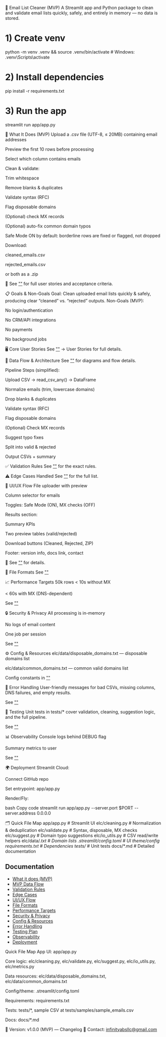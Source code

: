 📧 Email List Cleaner (MVP)
A Streamlit app and Python package to clean and validate email lists quickly, safely, and entirely in memory — no data is stored.

# 1) Create venv
python -m venv .venv && source .venv/bin/activate  # Windows: .venv\Scripts\activate

# 2) Install dependencies
pip install -r requirements.txt

# 3) Run the app
streamlit run app/app.py

🎯 What It Does (MVP)
Upload a .csv file (UTF-8, ≤ 20MB) containing email addresses

Preview the first 10 rows before processing

Select which column contains emails

Clean & validate:

Trim whitespace

Remove blanks & duplicates

Validate syntax (RFC)

Flag disposable domains

(Optional) check MX records

(Optional) auto-fix common domain typos

Safe Mode ON by default: borderline rows are fixed or flagged, not dropped

Download:

cleaned_emails.csv

rejected_emails.csv

or both as a .zip

📄 See [""](docs/PRODUCT.md) for full user stories and acceptance criteria.

📋 Goals & Non-Goals
Goal: Clean uploaded email lists quickly & safely, producing clear “cleaned” vs. “rejected” outputs.
Non-Goals (MVP):

No login/authentication

No CRM/API integrations

No payments

No background jobs

🖥 Core User Stories
See [""](docs/PRODUCT.md) → User Stories for full details.

🔄 Data Flow & Architecture
See [""](docs/ARCHITECTURE.md) for diagrams and flow details.

Pipeline Steps (simplified):

Upload CSV → read_csv_any() → DataFrame

Normalize emails (trim, lowercase domains)

Drop blanks & duplicates

Validate syntax (RFC)

Flag disposable domains

(Optional) Check MX records

Suggest typo fixes

Split into valid & rejected

Output CSVs + summary

✅ Validation Rules
See [""](docs/VALIDATION.md) for the exact rules.

⚠ Edge Cases Handled
See [""](docs/EDGE_CASES.md) for the full list.

🎨 UI/UX Flow
File uploader with preview

Column selector for emails

Toggles: Safe Mode (ON), MX checks (OFF)

Results section:

Summary KPIs

Two preview tables (valid/rejected)

Download buttons (Cleaned, Rejected, ZIP)

Footer: version info, docs link, contact

📄 See [""](docs/UI_UX.md) for details.

📂 File Formats
See [""](docs/FILE_FORMATS.md)

📈 Performance Targets
50k rows < 10s without MX

< 60s with MX (DNS-dependent)

See [""](docs/PERFORMANCE.md)

🔒 Security & Privacy
All processing is in-memory

No logs of email content

One job per session

See [""](docs/SECURITY_PRIVACY.md)

⚙ Config & Resources
elc/data/disposable_domains.txt — disposable domains list

elc/data/common_domains.txt — common valid domains list

Config constants in [""](docs/CONFIG.md)

🚫 Error Handling
User-friendly messages for bad CSVs, missing columns, DNS failures, and empty results.

See [""](docs/ERRORS.md)

🧪 Testing
Unit tests in tests/* cover validation, cleaning, suggestion logic, and the full pipeline.

See [""](docs/TESTING.md)

📊 Observability
Console logs behind DEBUG flag

Summary metrics to user

See [""](docs/OBSERVABILITY.md)

🌍 Deployment
Streamlit Cloud:

Connect GitHub repo

Set entrypoint: app/app.py

Render/Fly:

bash
Copy code
streamlit run app/app.py --server.port $PORT --server.address 0.0.0.0

🗂 Quick File Map
app/app.py                    # Streamlit UI
elc/cleaning.py               # Normalization & deduplication
elc/validate.py               # Syntax, disposable, MX checks
elc/suggest.py                # Domain typo suggestions
elc/io_utils.py               # CSV read/write helpers
elc/data/*.txt                 # Domain lists
.streamlit/config.toml        # UI theme/config
requirements.txt              # Dependencies
tests/*                       # Unit tests
docs/*.md                     # Detailed documentation

## Documentation

- [What it does (MVP)](docs/PRODUCT.md)
- [MVP Data Flow](docs/ARCHITECTURE.md)
- [Validation Rules](docs/VALIDATION.md)
- [Edge Cases](docs/EDGE_CASES.md)
- [UI/UX Flow](docs/UI_UX.md)
- [File Formats](docs/FILE_FORMATS.md)
- [Performance Targets](docs/PERFORMANCE.md)
- [Security & Privacy](docs/SECURITY_PRIVACY.md)
- [Config & Resources](docs/CONFIG.md)
- [Error Handling](docs/ERRORS.md)
- [Testing Plan](docs/TESTING.md)
- [Observability](docs/OBSERVABILITY.md)
- [Deployment](docs/DEPLOYMENT.md)

Quick File Map
App UI: app/app.py

Core logic: elc/cleaning.py, elc/validate.py, elc/suggest.py, elc/io_utils.py, elc/metrics.py

Data resources: elc/data/disposable_domains.txt, elc/data/common_domains.txt

Config/theme: .streamlit/config.toml

Requirements: requirements.txt

Tests: tests/*, sample CSV at tests/samples/sample_emails.csv

Docs: docs/*.md

📌 Version: v1.0.0 (MVP) — Changelog
📧 Contact: infinityabsllc@gmail.com




